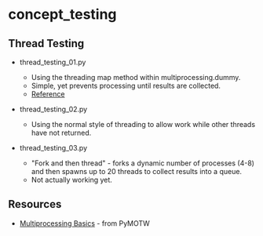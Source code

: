 # concept_testing

## Thread Testing

* thread_testing_01.py
    * Using the threading map method within multiprocessing.dummy.
    * Simple, yet prevents processing until results are collected.
    * [Reference](http://chriskiehl.com/article/parallelism-in-one-line/)

* thread_testing_02.py
    * Using the normal style of threading to allow work while other threads have not returned.
  
* thread_testing_03.py
    * "Fork and then thread" - forks a dynamic number of processes (4-8) and then spawns up to 20 threads to collect results into a queue.
    * Not actually working yet.

## Resources
* [Multiprocessing Basics](https://pymotw.com/2/multiprocessing/basics.html) - from PyMOTW
